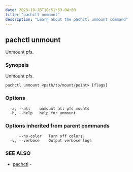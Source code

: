 ```yaml
---
date: 2023-10-18T16:51:53-04:00
title: "pachctl unmount"
description: "Learn about the pachctl unmount command"
---
```


## pachctl unmount

Unmount pfs.

### Synopsis

Unmount pfs.

```
pachctl unmount <path/to/mount/point> [flags]
```

### Options

```
  -a, --all    unmount all pfs mounts
  -h, --help   help for unmount
```

### Options inherited from parent commands

```
      --no-color   Turn off colors.
  -v, --verbose    Output verbose logs
```

### SEE ALSO

* [pachctl](../pachctl)	 - 

